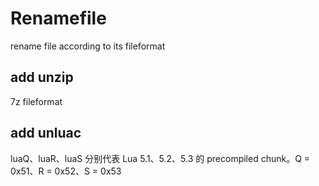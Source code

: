 # Renamefile
rename file according to its fileformat

## add unzip 

7z fileformat

## add unluac

luaQ、luaR、luaS 分别代表 Lua 5.1、5.2、5.3 的 precompiled chunk。Q = 0x51、R = 0x52、S = 0x53

